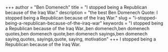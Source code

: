 +++
author = "Ben Domenech"
title = "I stopped being a Republican because of the Iraq War."
description = "the best Ben Domenech Quote: I stopped being a Republican because of the Iraq War."
slug = "i-stopped-being-a-republican-because-of-the-iraq-war"
keywords = "I stopped being a Republican because of the Iraq War.,ben domenech,ben domenech quotes,ben domenech quote,ben domenech sayings,ben domenech saying,quotes, sayings,quote, saying, motivation"
+++
I stopped being a Republican because of the Iraq War.
